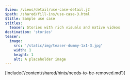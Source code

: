 ```yaml
---
$view: /views/detail/use-case-detail.j2
$path: /shared/fill-ins/use-case-3.html
$title: Sample use case
$titles:
  teaser: Stories with rich visuals and native videos
destination: 'stories'
teaser:
  image:
    src: '/static/img/teaser-dummy-1x1-3.jpg'
    width: 1
    height: 1
    alt: A placeholder image
---
```

[include('/content/shared/hints/needs-to-be-removed.md')]
